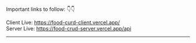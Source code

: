 Important links to follow: 👇👇

Client Live: https://food-curd-client.vercel.app/ <br>
Server Live: https://food-crud-server.vercel.app/api <br>

----------------------------------------------------------------